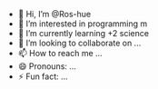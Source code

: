 - 👋 Hi, I’m @Ros-hue
- 👀 I’m interested in programming m
- 🌱 I’m currently learning +2 science 
- 💞️ I’m looking to collaborate on ...
- 📫 How to reach me ...
- 😄 Pronouns: ...
- ⚡ Fun fact: ...

<!---
Ros-hue/Ros-hue is a ✨ special ✨ repository because its `README.md` (this file) appears on your GitHub profile.
You can click the Preview link to take a look at your changes.
--->
